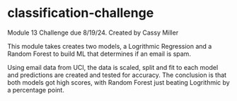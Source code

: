 # classification-challenge
Module 13 Challenge due 8/19/24. Created by Cassy Miller


This module takes creates two models, a Logrithmic Regression and a Random Forest to build ML that determines if an email is spam.

Using email data from UCI, the data is scaled, split and fit to each model and predictions are created and tested for accuracy. The conclusion is that both models got high scores, with Random Forest just beating Logrithmic by a percentage point.
